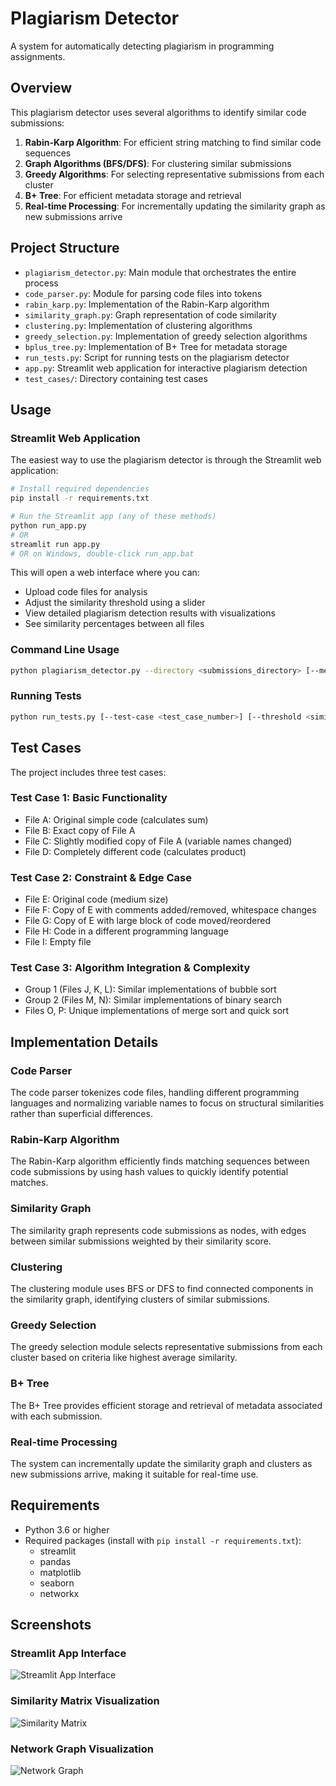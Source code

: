 # Plagiarism Detector

A system for automatically detecting plagiarism in programming assignments.

## Overview

This plagiarism detector uses several algorithms to identify similar code submissions:

1. **Rabin-Karp Algorithm**: For efficient string matching to find similar code sequences
2. **Graph Algorithms (BFS/DFS)**: For clustering similar submissions
3. **Greedy Algorithms**: For selecting representative submissions from each cluster
4. **B+ Tree**: For efficient metadata storage and retrieval
5. **Real-time Processing**: For incrementally updating the similarity graph as new submissions arrive

## Project Structure

- `plagiarism_detector.py`: Main module that orchestrates the entire process
- `code_parser.py`: Module for parsing code files into tokens
- `rabin_karp.py`: Implementation of the Rabin-Karp algorithm
- `similarity_graph.py`: Graph representation of code similarity
- `clustering.py`: Implementation of clustering algorithms
- `greedy_selection.py`: Implementation of greedy selection algorithms
- `bplus_tree.py`: Implementation of B+ Tree for metadata storage
- `run_tests.py`: Script for running tests on the plagiarism detector
- `app.py`: Streamlit web application for interactive plagiarism detection
- `test_cases/`: Directory containing test cases

## Usage

### Streamlit Web Application

The easiest way to use the plagiarism detector is through the Streamlit web application:

```bash
# Install required dependencies
pip install -r requirements.txt

# Run the Streamlit app (any of these methods)
python run_app.py
# OR
streamlit run app.py
# OR on Windows, double-click run_app.bat
```

This will open a web interface where you can:
- Upload code files for analysis
- Adjust the similarity threshold using a slider
- View detailed plagiarism detection results with visualizations
- See similarity percentages between all files

### Command Line Usage

```bash
python plagiarism_detector.py --directory <submissions_directory> [--metadata <metadata_file>] [--threshold <similarity_threshold>]
```

### Running Tests

```bash
python run_tests.py [--test-case <test_case_number>] [--threshold <similarity_threshold>]
```

## Test Cases

The project includes three test cases:

### Test Case 1: Basic Functionality

- File A: Original simple code (calculates sum)
- File B: Exact copy of File A
- File C: Slightly modified copy of File A (variable names changed)
- File D: Completely different code (calculates product)

### Test Case 2: Constraint & Edge Case

- File E: Original code (medium size)
- File F: Copy of E with comments added/removed, whitespace changes
- File G: Copy of E with large block of code moved/reordered
- File H: Code in a different programming language
- File I: Empty file

### Test Case 3: Algorithm Integration & Complexity

- Group 1 (Files J, K, L): Similar implementations of bubble sort
- Group 2 (Files M, N): Similar implementations of binary search
- Files O, P: Unique implementations of merge sort and quick sort

## Implementation Details

### Code Parser

The code parser tokenizes code files, handling different programming languages and normalizing variable names to focus on structural similarities rather than superficial differences.

### Rabin-Karp Algorithm

The Rabin-Karp algorithm efficiently finds matching sequences between code submissions by using hash values to quickly identify potential matches.

### Similarity Graph

The similarity graph represents code submissions as nodes, with edges between similar submissions weighted by their similarity score.

### Clustering

The clustering module uses BFS or DFS to find connected components in the similarity graph, identifying clusters of similar submissions.

### Greedy Selection

The greedy selection module selects representative submissions from each cluster based on criteria like highest average similarity.

### B+ Tree

The B+ Tree provides efficient storage and retrieval of metadata associated with each submission.

### Real-time Processing

The system can incrementally update the similarity graph and clusters as new submissions arrive, making it suitable for real-time use.

## Requirements

- Python 3.6 or higher
- Required packages (install with `pip install -r requirements.txt`):
  - streamlit
  - pandas
  - matplotlib
  - seaborn
  - networkx

## Screenshots

### Streamlit App Interface
![Streamlit App Interface](screenshots/app_interface.png)

### Similarity Matrix Visualization
![Similarity Matrix](screenshots/similarity_matrix.png)

### Network Graph Visualization
![Network Graph](screenshots/network_graph.png)
